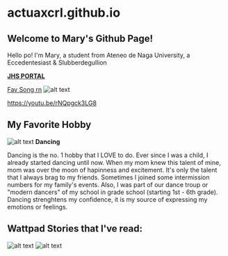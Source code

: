 # actuaxcrl.github.io
## Welcome to Mary's Github Page! 
Hello po! I'm Mary, a student from Ateneo de Naga University, a Eccedentesiast & Slubberdegullion


**[JHS PORTAL](https://jhsportal.adnu.edu.ph/)**


[Fav Song rn](https://youtu.be/Yb0ZGvccOAY)
![alt text](https://i.scdn.co/image/ab67616d00001e02f86b8fb3fd8592686ce8401e)

https://youtu.be/rNQpgck3LG8

## My Favorite Hobby
![alt text](https://www.sanjac.edu/sites/default/files/styles/1440x540/public/media-images/2020-05/Dance_performance_class_banner.jpg?h=9aa1cd1b&itok=eyzLMHkZ)
**Dancing**

Dancing is the no. 1 hobby that I LOVE to do. Ever since I was a child, I already started dancing until now. When my mom knew this talent of mine, mom was over the moon of hapinness and excitement. It's only the talent that I always brag to my friends. Sometimes I joined some intermission numbers for my family's events. Also, I was part of our dance troup or "modern dancers" of my school in grade school (starting 1st - 6th grade). Dancing strenghtens my confidence, it is my source of expressing my emotions or feelings.

## Wattpad Stories that I've read:
![alt text](https://img.wattpad.com/cover/276526187-352-k652157.jpg)
![alt text](https://i.gr-assets.com/images/S/compressed.photo.goodreads.com/books/1387299594l/19540454.jpg)
